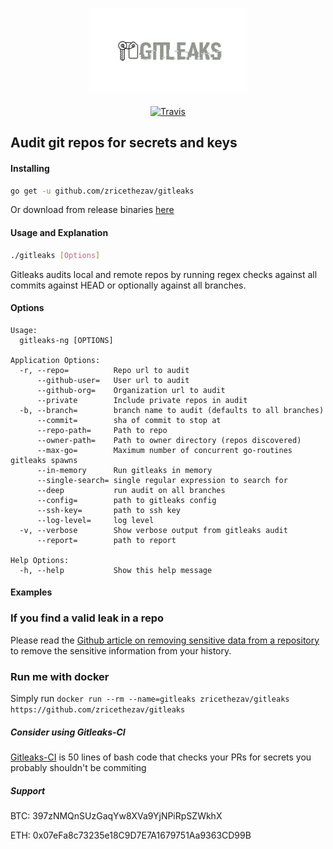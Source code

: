 <p align="center">
  <img alt="gitleaks" src="https://raw.githubusercontent.com/zricethezav/gifs/master/gitleaks4.png" height="140" />
  <p align="center">
      <a href="https://travis-ci.org/zricethezav/gitleaks"><img alt="Travis" src="https://img.shields.io/travis/zricethezav/gitleaks/master.svg?style=flat-square"></a>
  </p>
</p>

## Audit git repos for secrets and keys

#### Installing

```bash
go get -u github.com/zricethezav/gitleaks
```
Or download from release binaries [here](https://github.com/zricethezav/gitleaks/releases)

#### Usage and Explanation

```bash
./gitleaks [Options]
```

Gitleaks audits local and remote repos by running regex checks against all commits against HEAD or optionally against all branches.

#### Options
```
Usage:
  gitleaks-ng [OPTIONS]

Application Options:
  -r, --repo=          Repo url to audit
      --github-user=   User url to audit
      --github-org=    Organization url to audit
      --private        Include private repos in audit
  -b, --branch=        branch name to audit (defaults to all branches)
      --commit=        sha of commit to stop at
      --repo-path=     Path to repo
      --owner-path=    Path to owner directory (repos discovered)
      --max-go=        Maximum number of concurrent go-routines gitleaks spawns
      --in-memory      Run gitleaks in memory
      --single-search= single regular expression to search for
      --deep           run audit on all branches
      --config=        path to gitleaks config
      --ssh-key=       path to ssh key
      --log-level=     log level
  -v, --verbose        Show verbose output from gitleaks audit
      --report=        path to report

Help Options:
  -h, --help           Show this help message
```

#### Examples



### If you find a valid leak in a repo
Please read the [Github article on removing sensitive data from a repository](https://help.github.com/articles/removing-sensitive-data-from-a-repository/) to remove the sensitive information from your history.

### Run me with docker

Simply run `docker run --rm --name=gitleaks zricethezav/gitleaks https://github.com/zricethezav/gitleaks`


##### Consider using Gitleaks-CI
[Gitleaks-CI](https://github.com/zricethezav/gitleaks-ci) is 50 lines of bash code that checks your PRs for secrets you probably shouldn't be commiting

##### Support
BTC: 397zNMQnSUzGaqYw8XVa9YjNPiRpSZWkhX

ETH: 0x07eFa8c73235e18C9D7E7A1679751Aa9363CD99B

